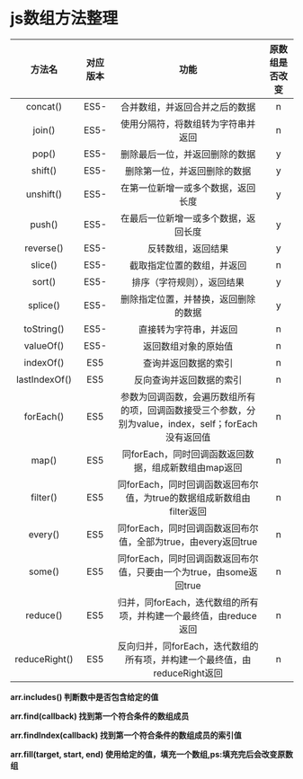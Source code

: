 # js数组方法整理





|    方法名     | 对应版本 |                             功能                             | 原数组是否改变 |
| :-----------: | :------: | :----------------------------------------------------------: | :------------: |
|   concat()    |   ES5-   |                合并数组，并返回合并之后的数据                |       n        |
|    join()     |   ES5-   |              使用分隔符，将数组转为字符串并返回              |       n        |
|     pop()     |   ES5-   |                删除最后一位，并返回删除的数据                |       y        |
|    shift()    |   ES5-   |                 删除第一位，并返回删除的数据                 |       y        |
|   unshift()   |   ES5-   |              在第一位新增一或多个数据，返回长度              |       y        |
|    push()     |   ES5-   |             在最后一位新增一或多个数据，返回长度             |       y        |
|   reverse()   |   ES5-   |                      反转数组，返回结果                      |       y        |
|    slice()    |   ES5-   |                  截取指定位置的数组，并返回                  |       n        |
|    sort()     |   ES5-   |                  排序（字符规则），返回结果                  |       y        |
|   splice()    |   ES5-   |             删除指定位置，并替换，返回删除的数据             |       y        |
|  toString()   |   ES5-   |                    直接转为字符串，并返回                    |       n        |
|   valueOf()   |   ES5-   |                     返回数组对象的原始值                     |       n        |
|   indexOf()   |   ES5    |                     查询并返回数据的索引                     |       n        |
| lastIndexOf() |   ES5    |                   反向查询并返回数据的索引                   |       n        |
|   forEach()   |   ES5    | 参数为回调函数，会遍历数组所有的项，回调函数接受三个参数，分别为value，index，self；forEach没有返回值 |       n        |
|     map()     |   ES5    |     同forEach，同时回调函数返回数据，组成新数组由map返回     |       n        |
|   filter()    |   ES5    | 同forEach，同时回调函数返回布尔值，为true的数据组成新数组由filter返回 |       n        |
|    every()    |   ES5    | 同forEach，同时回调函数返回布尔值，全部为true，由every返回true |       n        |
|    some()     |   ES5    | 同forEach，同时回调函数返回布尔值，只要由一个为true，由some返回true |       n        |
|   reduce()    |   ES5    | 归并，同forEach，迭代数组的所有项，并构建一个最终值，由reduce返回 |       n        |
| reduceRight() |   ES5    | 反向归并，同forEach，迭代数组的所有项，并构建一个最终值，由reduceRight返回 |       n        |

**arr.includes() 判断数中是否包含给定的值**

**arr.find(callback) 找到第一个符合条件的数组成员**

**arr.findIndex(callback) 找到第一个符合条件的数组成员的索引值**

**arr.fill(target, start, end) 使用给定的值，填充一个数组,ps:填充完后会改变原数组**

